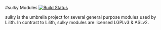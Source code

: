 #sulky Modules [![Build Status](https://travis-ci.org/huxi/sulky.png?branch=master)](https://travis-ci.org/huxi/sulky)

sulky is the umbrella project for several general purpose modules used by Lilith.
In contrast to Lilith, sulky modules are licensed LGPLv3 & ASLv2. 
